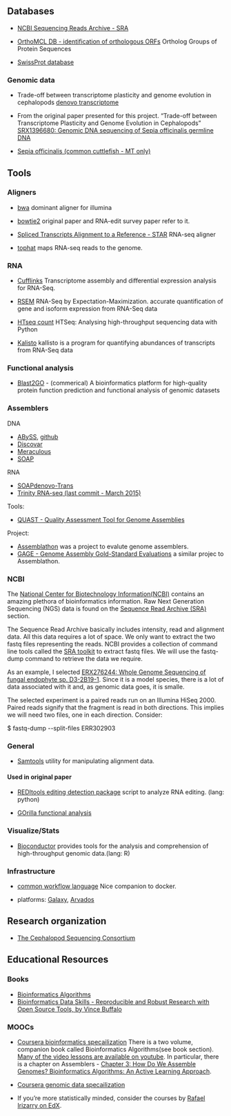 ## Databases

* [NCBI Sequencing Reads Archive - SRA](https://www.ncbi.nlm.nih.gov/sra)

* [OrthoMCL DB - identification of orthologous
  ORFs](http://orthomcl.org/orthomcl/) Ortholog Groups of Protein
  Sequences

* [SwissProt database](http://www.uniprot.org/)


### Genomic data

* Trade-off between transcriptome plasticity and genome evolution in cephalopods [denovo transcriptome](http://www.tau.ac.il/~elieis/squid/)

* From the original paper presented for this project. “Trade-off between Transcriptome Plasticity and Genome Evolution in Cephalopods”
[SRX1396680: Genomic DNA sequencing of Sepia officinalis germline DNA](https://www.ncbi.nlm.nih.gov/sra/SRX1396680[accn])

* [Sepia officinalis (common cuttlefish - MT only)](https://www.ncbi.nlm.nih.gov/genome/7879)

## Tools

### Aligners
* [bwa](http://bio-bwa.sourceforge.net/) dominant aligner for illumina

* [bowtie2](http://bowtie-bio.sourceforge.net/bowtie2/index.shtml)
  original paper and RNA-edit survey paper refer to it.

* [Spliced Transcripts Alignment to a Reference - STAR](https://github.com/alexdobin/STAR) RNA-seq aligner

* [tophat](http://ccb.jhu.edu/software/tophat/index.shtml) maps RNA-seq reads to the genome.

### RNA
* [Cufflinks](http://cole-trapnell-lab.github.io/cufflinks/) Transcriptome assembly and differential expression analysis for RNA-Seq.

* [RSEM](https://deweylab.github.io/RSEM/) RNA-Seq by Expectation-Maximization. accurate quantification of gene and isoform expression from RNA-Seq data

* [HTseq count](http://htseq.readthedocs.io/en/release_0.9.1/) HTSeq: Analysing high-throughput sequencing data with Python

* [Kalisto](https://pachterlab.github.io/kallisto/about) kallisto is a program for quantifying abundances of transcripts from RNA-Seq data

### Functional analysis

* [Blast2GO](https://en.wikipedia.org/wiki/Blast2GO) - (commerical) A
  bioinformatics platform for high-quality protein function prediction
  and functional analysis of genomic datasets

### Assemblers
DNA

* [ABySS](http://www.bcgsc.ca/platform/bioinfo/software/abyss), [github](https://github.com/bcgsc/abyss)
* [Discovar](https://software.broadinstitute.org/software/discovar/blog/)
* [Meraculous](https://jgi.doe.gov/data-and-tools/meraculous/)
* [SOAP](http://soap.genomics.org.cn/soapdenovo.html)

RNA
* [SOAPdenovo-Trans ](https://github.com/aquaskyline/SOAPdenovo-Trans)
* [Trinity RNA-seq (last commit - March 2015)](https://github.com/trinityrnaseq/trinityrnaseq/wiki)

Tools:
* [QUAST - Quality Assessment Tool for Genome Assemblies](http://quast.sourceforge.net/)

Project:
* [Assemblathon](http://assemblathon.org/) was a project to evalute genome assemblers.
* [GAGE - Genome Assembly Gold-Standard Evaluations](http://gage.cbcb.umd.edu/) a similar projec to Assemblathon.

### NCBI
The [National Center for Biotechnology
Information(NCBI)](https://www.ncbi.nlm.nih.gov/) contains an amazing
plethora of bioinformatics information.  Raw Next Generation
Sequencing (NGS) data is found on the [Sequence Read Archive
(SRA)](https://www.ncbi.nlm.nih.gov/sra) section.

The Sequence Read Archive basically includes intensity, read and
alignment data. All this data requires a lot of space. We only want to
extract the two fastq files representing the reads. NCBI provides a
collection of command line tools called the [SRA
toolkit](https://trace.ncbi.nlm.nih.gov/Traces/sra/sra.cgi?view=software)
to extract fastq files. We will use the fastq-dump command to retrieve
the data we require.

As an example, I selected [ERX276244: Whole Genome Sequencing of
fungal endophyte
sp. D3-2B19-1](http://www.ncbi.nlm.nih.gov/sra/ERX276244). Since it is
a model species, there is a lot of data associated with it and, as
genomic data goes, it is smalle.

The selected experiment is a paired reads run on an Illumina HiSeq
2000. Paired reads signify that the fragment is read in both
directions. This implies we will need two files, one in each
direction. Consider:

$ fastq-dump --split-files ERR302903



### General
* [Samtools](https://github.com/samtools/samtools) utility for manipulating alignment data.

#### Used in original paper
* [REDItools editing detection
  package](https://sourceforge.net/projects/reditools) script to
  analyze RNA editing. (lang: python)

* [GOrilla functional analysis](http://cbl-gorilla.cs.technion.ac.il/)


### Visualize/Stats
* [Bioconductor](https://www.bioconductor.org/) provides tools for the
  analysis and comprehension of high-throughput genomic data.(lang: R)


### Infrastructure
* [common workflow language](http://www.commonwl.org/v1.0/) Nice companion to docker.

* platforms: [Galaxy](https://usegalaxy.org/), [Arvados](https://arvados.org/)

## Research organization

* [The Cephalopod Sequencing Consortium](https://www.cephseq.org)

## Educational Resources

### Books
* [Bioinformatics Algorithms](http://bioinformaticsalgorithms.com)
* [Bioinformatics Data Skills - Reproducible and Robust Research with Open Source Tools, by Vince Buffalo](http://vincebuffalo.org/book/)


### MOOCs
* [Coursera bioinformatics specailization](https://www.coursera.org/specializations/bioinformatics) There is a
two volume, companion book called Bioinformatics Algorithms(see book
section). [Many of the video lessons are available on youtube](https://www.youtube.com/channel/UCKSUVRs2N2FdDNvQoRWKhoQ). In particular, there is a chapter on Assemblers - [Chapter 3: How Do We Assemble Genomes? Bioinformatics Algorithms: An Active Learning Approach](https://www.youtube.com/watch?v=vjB6nhOu3BY&list=PLQ-85lQlPqFNGdaeGpV8dPEeSm3AChb6L).

* [Coursera genomic data specailization](https://www.coursera.org/specializations/genomic-data-science)

* If you’re more statistically minded, consider the courses by [Rafael
   Irizarry on EdX](https://www.edx.org/bio/rafael-irizarry).
